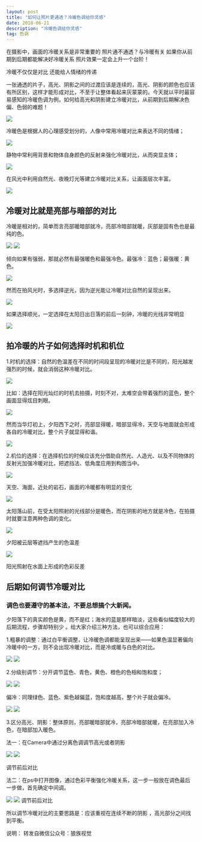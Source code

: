 ```yaml
---
layout: post
title: "如何让照片更通透？冷暖色调给你灵感"
date: 2018-06-21 
description: "冷暖色调给你灵感"
tag: 色调 
---   
```

在摄影中，画面的冷暖关系是非常重要的
照片通不通透？与冷暖有关
如果你从前期到后期都能解决好冷暖关系
照片效果一定会上升一个台阶！

冷暖不仅仅是对比
还能给人情绪的传递


一张通透的片子，高光、阴影之间的过渡应该是连续的，高光、阴影的颜色也应该有所区别，这样才能形成对比，不至于让整体看起来灰蒙蒙的。今天就以平时最容易感知的冷暖色调为例，如何给高光和阴影建立冷暖对比，从前期到后期解决色偏、色弱的难题！

![](/images/posts/jekyll/10.webp.jpg)

冷暖色是根据人的心理感受划分的，人像中常用冷暖对比来表达不同的情绪；

![](/images/posts/jekyll/11.webp.jpg)

静物中常利用背景和物体自身颜色的反射来强化冷暖对比，从而突显主体；

![](/images/posts/jekyll/12.webp.jpg)

在风光中利用自然光、夜晚灯光等建立冷暖对比关系，让画面层次丰富。

![](/images/posts/jekyll/13.webp.jpg)

## 冷暖对比就是亮部与暗部的对比

冷暖是相对的，简单而言亮部暖暗部就冷，亮部冷暗部就暖，灰部是固有色也是最纯的色。

![](/images/posts/jekyll/14.webp.jpg)
![](/images/posts/jekyll/15.webp.jpg)

倾向如果有强弱，那就必然有最强暖色和最强冷色。最强冷：蓝色；最强暖：黄色。

![](/images/posts/jekyll/16.webp.jpg)

然而在拍风光时，多选择逆光，因为逆光能让冷暖对比自然的呈现出来。

![](/images/posts/jekyll/17.webp.jpg)

如果选择顺光，一定选择在太阳日出日落的前后一刻钟，冷暖的光线非常明显

![](/images/posts/jekyll/18.webp.jpg)

## 拍冷暖的片子如何选择时机和机位

1.时机的选择：自然的色温差在不同的时间段呈现的冷暖对比是不同的，阳光越发强烈的时候，就会消弱这种冷暖对比。

![](/images/posts/jekyll/19.webp.jpg)

比如：选择在阳光灿烂的时机去拍摄，时刻不对，太难空会带着强烈的蓝色，整个画面显得炫目刺眼。

![](/images/posts/jekyll/20.webp.jpg)

然而当华灯初上，夕阳西下之时，亮部显得暖，暗部显得冷，天空与地面就会形成各自的冷暖对比，整个片子就显得和谐。

![](/images/posts/jekyll/21.webp.jpg)

2.机位的选择：在选择机位的时候应该充分借助自然光、人造光、以及不同物体的反射光加强冷暖对比，把遮挡法、低角度应用到构图当中。

![](/images/posts/jekyll/22.webp.jpg)

天空、海面，近处的岩石，画面的冷暖都有明显的变化

![](/images/posts/jekyll/23.webp.jpg)

太阳落山前，在受太阳照射的光线部分是暖色，而在阴影的地方就是冷色，在拍摄时就要注意两种色调的变化。

![](/images/posts/jekyll/24.webp.jpg)

夕阳被云层等遮挡产生的色温差

![](/images/posts/jekyll/25.webp.jpg)

阳光照射在水面上形成的色彩反差

## 后期如何调节冷暖对比

### 调色也要遵守的基本法，不要总想搞个大新闻。

夕阳落下的真实颜色是黄，而不是红；海水的蓝是那样暗淡，这些看似幅度较大的后期流程，步骤却特别少 。给大家介绍三种方法，也可以综合应用：

1.粗暴的调整：通过白平衡调整，让冷暖色调都能呈现出来——如果色温显著偏向冷暖中的一方，则不会出现冷暖对比，而是冷或暖与白色的对比。

![](/images/posts/jekyll/26.webp.jpg)
![](/images/posts/jekyll/27.webp.jpg)

2.分级别调节：分开调节蓝色、青色，黄色、橙色的色相和饱和度；

![](/images/posts/jekyll/28.webp.jpg)
![](/images/posts/jekyll/29.webp.jpg)

偏冷：同理绿色、蓝色、紫色越偏蓝，饱和度越高，整个片子就会偏冷。

![](/images/posts/jekyll/30.webp.jpg)
![](/images/posts/jekyll/31.webp.jpg)

3.区分高光、阴影：整体原则，亮部暖暗部就冷，亮部冷暗部就暖，在亮部加入冷色，在暗部加入暖色。

法一：在Camera中通过分离色调调节高光或者阴影

![](/images/posts/jekyll/32.webp.jpg)
![](/images/posts/jekyll/33.webp.jpg)

调节前后对比

法二：在ps中打开图像，通过色彩平衡强化冷暖关系，这一步一般放在调色最后一步做，首先确定中间调。

![](/images/posts/jekyll/34.webp.jpg)
![](/images/posts/jekyll/35.webp.jpg)
调节前后对比

所以调节冷暖对比的主要思路是：应该重视在连续不断的阴影 ，高光部分之间找到平衡。

说明：
转发自微信公众号：狼族视觉

